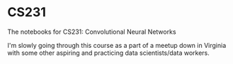 # CS231

The notebooks for CS231: Convolutional Neural Networks

I'm slowly going through this course as a part of a meetup down in Virginia with some other aspiring and practicing data scientists/data workers.
